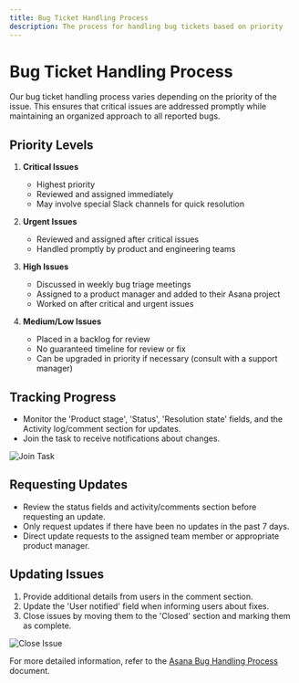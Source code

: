 ```yaml
---
title: Bug Ticket Handling Process
description: The process for handling bug tickets based on priority
---
```


# Bug Ticket Handling Process

Our bug ticket handling process varies depending on the priority of the issue. This ensures that critical issues are addressed promptly while maintaining an organized approach to all reported bugs.

## Priority Levels

1. **Critical Issues**
   - Highest priority
   - Reviewed and assigned immediately
   - May involve special Slack channels for quick resolution

2. **Urgent Issues**
   - Reviewed and assigned after critical issues
   - Handled promptly by product and engineering teams

3. **High Issues**
   - Discussed in weekly bug triage meetings
   - Assigned to a product manager and added to their Asana project
   - Worked on after critical and urgent issues

4. **Medium/Low Issues**
   - Placed in a backlog for review
   - No guaranteed timeline for review or fix
   - Can be upgraded in priority if necessary (consult with a support manager)

## Tracking Progress

- Monitor the 'Product stage', 'Status', 'Resolution state' fields, and the Activity log/comment section for updates.
- Join the task to receive notifications about changes.

![Join Task](../../../public/join-task.png)

## Requesting Updates

- Review the status fields and activity/comments section before requesting an update.
- Only request updates if there have been no updates in the past 7 days.
- Direct update requests to the assigned team member or appropriate product manager.

## Updating Issues

1. Provide additional details from users in the comment section.
2. Update the 'User notified' field when informing users about fixes.
3. Close issues by moving them to the 'Closed' section and marking them as complete.

![Close Issue](../../../public/close-issue.png)

For more detailed information, refer to the [Asana Bug Handling Process](Asana%20bug%20handling%20process%20a2c55843366a4aa98617c36269501e2c.md) document.
